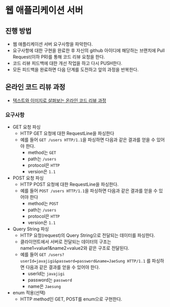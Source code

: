 # 웹 애플리케이션 서버

## 진행 방법

* 웹 애플리케이션 서버 요구사항을 파악한다.
* 요구사항에 대한 구현을 완료한 후 자신의 github 아이디에 해당하는 브랜치에 Pull Request(이하 PR)를 통해 코드 리뷰 요청을 한다.
* 코드 리뷰 피드백에 대한 개선 작업을 하고 다시 PUSH한다.
* 모든 피드백을 완료하면 다음 단계를 도전하고 앞의 과정을 반복한다.

## 온라인 코드 리뷰 과정

* [텍스트와 이미지로 살펴보는 온라인 코드 리뷰 과정](https://github.com/next-step/nextstep-docs/tree/master/codereview)

### 요구사항

- GET 요청 파싱
    - HTTP GET 요청에 대한 RequestLine을 파싱한다
    - 예를 들어 `GET /users HTTP/1.1`을 파싱하면 다음과 같은 결과를 얻을 수 있어야 한다.
        - method는 `GET`
        - path는 `/users`
        - protocol은 `HTTP`
        - version은 `1.1`
- POST 요청 파싱
    - HTTP POST 요청에 대한 RequestLine을 파싱한다.
    - 예를 들어 `POST /users HTTP/1.1`을 파싱하면 다음과 같은 결과를 얻을 수 있어야 한다
        - method는 `POST`
        - path는 `/users`
        - protocol은 `HTTP`
        - version은 `1.1`
- Query String 파싱
    - HTTP 요청(request)의 Query String으로 전달되는 데이터를 파싱한다.
    - 클라이언트에서 서버로 전달되는 데이터의 구조는 name1=value1&name2=value2와 같은 구조로 전달된다.
    - 예를 들어 `GET /users?userId=javajigi&password=password&name=JaeSung HTTP/1.1` 를 파싱하면 다음과 같은 결과를 얻을 수 있어야 한다.
        - userId는 `javajigi`
        - password는 `password`
        - name은 `Jaesung`
- enum 적용(선택)
    - HTTP method인 GET, POST를 enum으로 구현한다.
